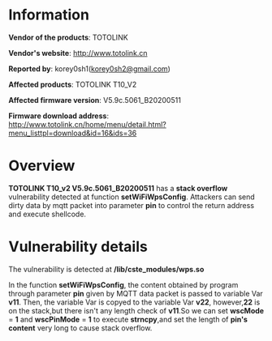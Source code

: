 Information
===========

**Vendor of the products**: TOTOLINK <br>

**Vendor's website**: http://www.totolink.cn <br>

**Reported by**: korey0sh1(korey0sh2@gmail.com) <br>

**Affected products**: TOTOLINK T10_V2 <br>

**Affected firmware version**: V5.9c.5061_B20200511 <br>

**Firmware download address**: http://www.totolink.cn/home/menu/detail.html?menu_listtpl=download&id=16&ids=36 <br>

Overview
===========

**TOTOLINK T10_v2 V5.9c.5061_B20200511** has a **stack overflow** vulnerability detected at function **setWiFiWpsConfig**. Attackers can send dirty data by mqtt packet into parameter **pin** to control the return address and execute shellcode. <br>

Vulnerability details
=====================
The vulnerability is detected at **/lib/cste_modules/wps.so** <br>

In the function **setWiFiWpsConfig**, the content obtained by program through parameter **pin** given by MQTT data packet is passed to variable Var **v11**. Then, the variable Var is copyed to the variable Var **v22**, however,**22** is on the stack,but there isn't any length check of **v11**.So we can set **wscMode** = **1** and **wscPinMode** = **1** to execute **strncpy**,and set the length of **pin's content** very long to cause stack overflow.


    
    

  
